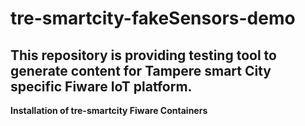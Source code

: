 # tre-smartcity-fakeSensors-demo

## This repository is providing testing tool to generate content for Tampere smart City specific Fiware IoT platform.
**Installation of tre-smartcity Fiware Containers**
